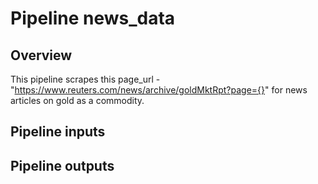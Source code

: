 # Pipeline news_data

## Overview
This pipeline scrapes this page_url - "https://www.reuters.com/news/archive/goldMktRpt?page={}" for news articles on gold as a commodity. 




## Pipeline inputs

<!---
The list of pipeline inputs.
-->

## Pipeline outputs

<!---
The list of pipeline outputs.
-->

